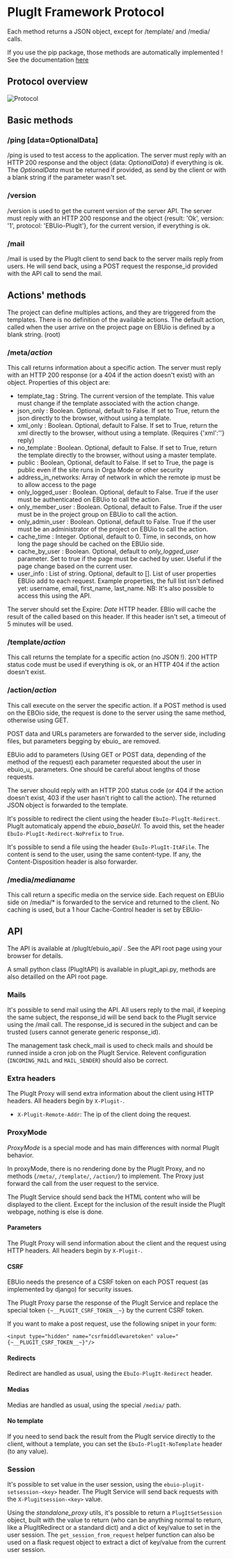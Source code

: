 PlugIt Framework Protocol
=====

Each method returns a JSON object, except for /template/ and /media/ calls.

If you use the pip package, those methods are automatically implemented ! See the documentation [here](./plugit_service.md)

## Protocol overview

![Protocol](./images/protocol.png)

## Basic methods

### /ping [data=OptionalData]
/ping is used to test access to the application. The server must reply with an HTTP 200 response and the object {data: _OptionalData_} if everything is ok. The _OptionalData_ must be returned if provided, as send by the client or with a blank string if the parameter wasn't set.

### /version
/version is used to get the current version of the server API. The server must reply with an HTTP 200 response and the object {result: 'Ok', version: '1', protocol: 'EBUio-PlugIt'}, for the current version, if everything is ok.

### /mail
/mail is used by the PlugIt client to send back to the server mails reply from users. He will send back, using a POST request the response_id provided with the API call to send the mail. 

## Actions' methods
The project can define multiples actions, and they are triggered from the templates. There is no definition of the available actions.
The default action, called when the user arrive on the project page on EBUio is defined by a blank string. (root)

### /meta/_action_
This call returns information about a specific action. The server must reply with an HTTP 200 response (or a 404 if the action doesn't exist) with an object. Properties of this object are:

* template_tag : String. The current version of the template. This value must change if the template associated with the action change.
* json_only : Boolean. Optional, default to False. If set to True, return the json directly to the browser, without using a template.
* xml_only : Boolean. Optional, default to False. If set to True, return the xml directly to the browser, without using a template. (Requires {'xml':''} reply)
* no_template : Boolean. Optional, default to False. If set to True, return the template directly to the browser, without using a master template.
* public : Boolean, Optional, default to False. If set to True, the page is public even if the site runs in Orga Mode or other security
* address_in_networks: Array of network in which the remote ip must be to allow access to the page
* only_logged_user : Boolean. Optional, default to False. True if the user must be authenticated on EBUio to call the action.
* only_member_user : Boolean. Optional, default to False.  True if the user must be in the project group on EBUio to call the action.
* only_admin_user : Boolean. Optional, default to False.  True if the user must be an administrator of the project on EBUio to call the action.
* cache_time : Integer. Optional, default to 0. Time, in seconds, on how long the page should be cached on the EBUio side.
* cache_by_user : Boolean. Optional, default to _only_logged_user_ parameter. Set to true if the page must be cached by user. Useful if the page change based on the current user.
* user_info : List of string. Optional, default to []. List of user properties EBUio add to each request. Example properties, the full list isn't defined yet: username, email, first_name, last_name. NB: It's also possible to access this using the API.

The server should set the Expire: _Date_ HTTP header. EBIio will cache the result of the called based on this header. If this header isn't set, a timeout of 5 minutes will be used.

### /template/_action_
This call returns the template for a specific action (no JSON !). 200 HTTP status code must be used if everything is ok, or an HTTP 404 if the action doesn't exist.

### /action/_action_
This call execute on the server the specific action. If a POST method is used on the EBOio side, the request is done to the server using the same method, otherwise using GET.

POST data and URLs parameters are forwarded to the server side, including files, but parameters begging by ebuio_ are removed.

EBUio add to parameters (Using GET or POST data, depending of the method of the request) each parameter requested about the user in ebuio_u_<parameterName> parameters. One should be careful about lengths of those requests.

The server should reply with an HTTP 200 status code (or 404 if the action doesn't exist, 403 if the user hasn't right to call the action). The returned JSON object is forwarded to the template.

It's possible to redirect the client using the header `EbuIo-PlugIt-Redirect`. PlugIt automaticaly append the _ebuio_baseUrl_. To avoid this, set the header `EbuIo-PlugIt-Redirect-NoPrefix` to `True`.

It's possible to send a file using the header `EbuIo-PlugIt-ItAFile`. The content is send to the user, using the same content-type. If any, the Content-Disposition header is also forwarder.

### /media/_medianame_
This call return a specific media on the service side. Each request on EBUio side on /media/* is forwarded to the service and returned to the client. No caching is used, but a 1 hour Cache-Control header is set by EBUio-

## API

The API is available at /plugIt/ebuio_api/ . See the API root page using your browser for details.

A small python class (PlugItAPI) is available in plugit_api.py, methods are also detailled on the API root page.

### Mails

It's possible to send mail using the API. All users reply to the mail, if keeping the same subject, the response_id will be send back to the PlugIt service using the /mail call. The response_id is secured in the subject and can be trusted (users cannot generate generic response_id).

The management task check_mail is used to check mails and should be runned inside a cron job on the PlugIt Service. Relevent configuration (`INCOMING_MAIL` and `MAIL_SENDER`) should also be correct.

### Extra headers

The PlugIt Proxy will send extra information about the client using HTTP headers. All headers begin by `X-Plugit-`.

* `X-Plugit-Remote-Addr`: The ip of the client doing the request.

### ProxyMode

*ProxyMode* is a special mode and has main differences with normal PlugIt behavior.

In proxyMode, there is no rendering done by the PlugIt Proxy, and no methods (`/meta/`, `/template/`, `/action/`) to implement. The Proxy just forward the call from the user request to the service.

The PlugIt Service should send back the HTML content who will be displayed to the client. Except for the inclusion of the result inside the PlugIt webpage, nothing is else is done.

#### Parameters

The PlugIt Proxy will send information about the client and the request using HTTP headers. All headers begin by `X-Plugit-`.


#### CSRF

EBUio needs the presence of a CSRF token on each POST request (as implemented by django) for security issues.

The PlugIt Proxy parse the response of the PlugIt Service and replace the special token `{~__PLUGIT_CSRF_TOKEN__~}` by the current CSRF token.

If you want to make a post request, use the following snipet in your form:

`<input type="hidden" name="csrfmiddlewaretoken" value="{~__PLUGIT_CSRF_TOKEN__~}"/>`

#### Redirects

Redirect are handled as usual, using the `EbuIo-PlugIt-Redirect` header.

#### Medias

Medias are handled as usual, using the special `/media/` path.

#### No template

If you need to send back the result from the PlugIt service directly to the client, without a template, you can set the `EbuIo-PlugIt-NoTemplate` header (to any value).

### Session

It's possible to set value in the user session, using the `ebuio-plugit-setsession-<key>` header. The PlugIt Service will send back requests with the `X-Plugitsession-<key>` value.

Using the _standalone_proxy_ utils, it's possible to return a `PlugItSetSession` object, built with the value to return (who can be anything normal to return, like a PlugItRedirect or a standard dict) and a dict of key/value to set in the user session. The `get_session_from_request` helper function can also be used on a flask request object to extract a dict of key/value from the current user session.


